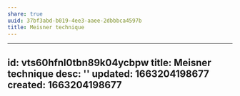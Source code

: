 ```yaml
---
share: true
uuid: 37bf3abd-b019-4ee3-aaee-2dbbbca4597b
title: Meisner technique
---
```

---
id: vts60hfnl0tbn89k04ycbpw
title: Meisner technique
desc: ''
updated: 1663204198677
created: 1663204198677
---